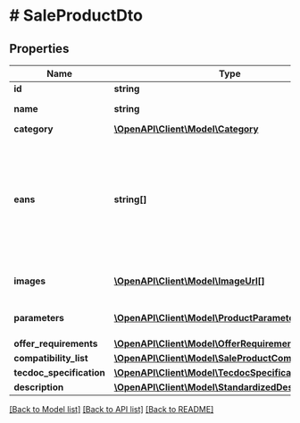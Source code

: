 # # SaleProductDto

## Properties

Name | Type | Description | Notes
------------ | ------------- | ------------- | -------------
**id** | **string** | Product id. | 
**name** | **string** | Product name. | 
**category** | [**\OpenAPI\Client\Model\Category**](Category.md) |  | 
**eans** | **string[]** | A list of codes that identify this product. Currently this can include EAN, ISBN, and UPC identifier types. | [optional] 
**images** | [**\OpenAPI\Client\Model\ImageUrl[]**](ImageUrl.md) | List of product images. | [optional] 
**parameters** | [**\OpenAPI\Client\Model\ProductParameter[]**](ProductParameter.md) | List of product parameters. | [optional] 
**offer_requirements** | [**\OpenAPI\Client\Model\OfferRequirements**](OfferRequirements.md) |  | [optional] 
**compatibility_list** | [**\OpenAPI\Client\Model\SaleProductCompatibilityList**](SaleProductCompatibilityList.md) |  | [optional] 
**tecdoc_specification** | [**\OpenAPI\Client\Model\TecdocSpecification**](TecdocSpecification.md) |  | [optional] 
**description** | [**\OpenAPI\Client\Model\StandardizedDescription**](StandardizedDescription.md) |  | [optional] 

[[Back to Model list]](../../README.md#documentation-for-models) [[Back to API list]](../../README.md#documentation-for-api-endpoints) [[Back to README]](../../README.md)


